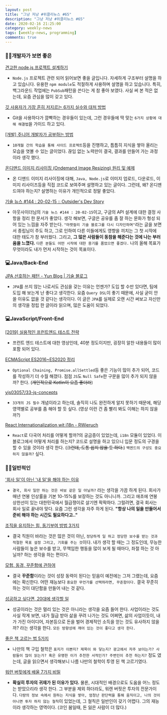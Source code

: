 ```yaml
---
layout: post
title: "그냥 저냥 #위클리뉴스 #65"
description: "그냥 저냥 #위클리뉴스 #65"
date: 2020-02-16 21:25:00
category: weekly-news
tags: [weekly-news, programming]
comments: true
---
```


### 👍🏻개발자가 보면 좋은

[견고한 node.js 프로젝트 설계하기](https://velog.io/@hopsprings2/%EA%B2%AC%EA%B3%A0%ED%95%9C-node.js-%ED%94%84%EB%A1%9C%EC%A0%9D%ED%8A%B8-%EC%95%84%ED%82%A4%ED%85%8D%EC%B3%90-%EC%84%A4%EA%B3%84%ED%95%98%EA%B8%B0?fbclid=IwAR1EQrbvRXgFUe3tbnOHgGfK4yRthBC8ZwZIyp4hAsXfR-zoQmBbp9WCRsY)

- `Node.js` 프로젝트 관련 되어 읽어보면 좋을 글입니다. 자세하게 구조부터 설명을 하고 있습니다. 유용한 `npm module`도 적절하게 사용하며 설명을 하고 있습니다. 특히, 백그라운드 작업에는 `PubSub`패턴을 쓴다는 게 참 좋아 보였다. 사실 써 본 적은 없는데, 요즘 관심을 많이 갖고 있다.

[깃 사용자가 가장 흔히 저지르는 6가지 실수와 대처 방법](http://www.itworld.co.kr/news/142318?fbclid=IwAR3V210Nvav-lwy_WnNy6bzZ-pX6MA3_dQRq-oRiAET65AXC85btHa42bC4#csidx141596ceb4fa221a7af7cdd6402973f)

- Git을 사용하다가 깜빡하는 경우들이 있는데, 그런 경우들에 딱 맞는 `6가지 상황에 대해 해결법`을 가이드 하고 있다.

[[개발] 주니어 개발자가 공부하는 방법](https://medium.com/graphql-seoul/%EA%B0%9C%EB%B0%9C-%EC%A3%BC%EB%8B%88%EC%96%B4-%EA%B0%9C%EB%B0%9C%EC%9E%90%EA%B0%80-%EA%B3%B5%EB%B6%80%ED%95%98%EB%8A%94-%EB%B0%A9%EB%B2%95-677b58e4111d)

- `10개월 간의 학습을 통해 사이드 프로젝트`등을 진행하고, 틈틈히 지식을 쌓아 올리는 모습을 엿볼 수 있는 글이었다. 끊임 없는 노력만이 결국, 결과를 만들어 가는 과정이라 생각 했다.

[온디맨드 이미지 리사이징 (Ondemand Image Resizing) 원리 및 예제](https://roka88.dev/m/102)

- 온 디맨드 이미지 리사이징에 대해, `Java, Node.js`로 이미지 업로드, 다운로드, 이미지 리사이즈등을 직접 코드로 보여주며 설명하고 있는 글이다. 그런데, 왜? 온디맨드여야 하는지? 설명하는 이유가 개인적으로 정말 좋았다.

[기술 뉴스 #144 : 20-02-15 :: Outsider's Dev Story](https://blog.outsider.ne.kr/1477)

- 아웃사이더님의 `기술 뉴스 #144 : 20-02-15`이고, 구글의 API 설계에 대한 결정 사항을 정리 한 문서가 좋았다. 생각 해보면, 구글은 공유를 좀 잘 하는 문화가 형성 되어 있는 느낌을 자주 받는다. `"마켓컬리 기술 블로그를 다시 디자인하며"`라는 글을 보면서 종립님이 주도 하고,  그로 인하여 다른 이들에게도 영향을 끼치는 그 첫 시작에 대한 태도가 참 부러웠다. 그리고, **그 많은 사람들이 동참을 해준다는 것에 나는 부러움을 느꼈다.** `다른 분들도 어떤 시작에 대한 용기를 품었으면 좋겠다.` 나의 올해 목표가 무엇이라도 내가 먼저 시작하는 것이 목표이다.

### 💻Java/Back-End

[JPA 선호하는 패턴 - Yun Blog | 기술 블로그](https://cheese10yun.github.io/jpa-preference/)

- `JPA`를 쓰지 않는 나로서도 관심을 갖는 이유는 언젠가? 도입 할 수만 있다면, 팀에 도입 해 보는게 난 좋다고 생각한다. 요즘 `Query DSL`이 좋기 때문에, 사실 굳이 안 쓸 이유도 없을 것 같다는 생각이다.  이 글은 `JPA`를 실제로 오랜 시간 써보고 자신만의 생각을 정립 한 글이라 읽으며, 많은 도움이 되었다.

### 💻JavaScript/Front-End

[[2019] 실용적인 프런트엔드 테스트 전략](https://www.youtube.com/watch?v=q9d631Nl0_4&feature=youtu.be)

- 프런트 엔드 테스트에 대한 영상인데, 40분 정도이지만, 굉장히 알찬 내용들이 많이 포함 되어 있다.

[ECMAScript ES2016~ES2020 정리](https://junhobaik.github.io/es2016-es2020/)

- `Optional Chaining, Promise.allSettled`등 좋은 기능이 많이 추가 되어, 코드를 작성하기 더 수월 해졌다. 점점 `JS`도 `Null Safe`한 구문을 많이 추가 되지 않을까? 한다. (~~개인적으로 Kotlin이 요즘 좋더라~~)

[yjs03057/33-js-concepts](https://github.com/yjs03057/33-js-concepts)

- `33개의 JS 필수` 개념이라고 하는데, 솔직히 나도 완전하게 알지 못하기 때문에, 해당 영역별로 공부를 좀 해야 할 듯 싶다. (영상 이런 건 좀 빨리 봐도 이해는 하지 않을까?)

[React Internationalization wit i18n - RWieruch](https://www.robinwieruch.de/react-internationalization)

- `React`로 다국어 처리를 어떻게 할까?의 궁금증이 있었는데, `i18n` 모듈이 있었다. 이 블로그에서 어떻게 처리를 하는지? 코드로 설명을 하고 있으니 입문 정도의 구경을 할 수 있을 것이라 생각 한다. (~~그런데, 도통 쉽지 않을 듯 하다.~~) `백엔드의 구성도 중요하지 않을까?` 싶다.

### 🙌🏻일반적인

['회사 일'이 아닌 '내 일'을 해야 하는 이유](https://ppss.kr/archives/211984)

- `결국, 회사 일만 하는 것은 바보 같은 일 아닐까?` 라는 생각을 가끔 하게 된다. 회사가 매년 연봉 인상률을 기본 10-15%를 보장하는 것도 아니니까. 그리고 애초에 연봉 상한선이 있는 대한민국에서 월급쟁이로 살기엔 팍팍하다. 그럴려면, 결국 회사는 회사 일로 끝내야 맞다. 요즘 그런 생각을 자주 하게 된다. **"항상 나의 일을 만들어서 준비 해야 하는 시간도 필요하다고.."**

[조직을 유지하는 힘, 동기부여 방법 3가지](https://ppss.kr/archives/207383)

- 결국 직원이 바라는 것은 많은 것이 아닌, `정당하게 일 하고 정당한 보수를 받는 것과 적절한 목표 설정 그리고, 기회를 주는 것`이다. 내가 생각 할 때는 그 정도인데, 무능한 사람들이 높은 보수를 받고, 무책임한 행동을 많이 보게 될 때마다, 좌절 하는 것 아닐까? 하는 생각을 하는 편이다.

[모험, 동경, 꾸준함에 관하여](https://ppss.kr/archives/211611)

- 결국 **꾸준함**이라는 것이 성장 동력이 된다는 믿음이 예전에는 그저 그랬는데, 요즘에는 확신한다. 어떤 재능보다 `중요한 무언가를 선택하라면, 꾸준함이다.` 결국 꾸준히 하는 것이 대단함을 만들어 내는 것 같다.

[성공하고 싶다면, 20대에 생각할 일](https://ppss.kr/archives/210630)

- 성공이라는 것은 멀리 있는 것은 아니라는 생각을 요즘 들어 한다. 사업이라는 것도 사실 작게 보면, 내가 월급 받아 삶을 꾸려 나가는 것도 어쩌면, 삶의 사업이듯이, 내가 가진 아이디어, 자본등으로 돈을 벌어 경제적인 소득을 얻는 것도 유사하지 않을까? 라는 생각을 한다. `모든 방향성에 깨어 있는 것이 좋다고 생각 한다.`

[좋은 책 고르는 법 5가지](https://ppss.kr/archives/209486)

- 나만의 책 구입 철학은 `표지가 이쁜지? 제목이 와 닿는지? 광고에서 자주 보이는가? 사람들이 많이 읽는가? 혹은 유명한 이가 추천한 서적인가? 주변인이 추천 하는지?` 정도 였는데, 글을 읽으면서 생각해보니 나름 나만의 철학이 투영 된 책 고르기였다.

[워런 버핏에게 배울 7가지 비밀](https://ppss.kr/archives/210631)

- **확실히 투자의 귀재가 된 이유가 있다.** 물론, 시대적인 배경으로도 도움을 어느 정도는 받았으리라 생각 한다. 그 부분을 제외 하더라도, 워렌 버핏은 투자의 전문가이다. `다량의 정보 속에서 원하는 지식을 쌓아, 엄청난 판단력을 통해 움직이고, 나의 것이 아니면 투자 하지 않는 철칙`이 있었는데, 그 철칙은 일반인이 갖기 어렵다. 그의 재능이라 생각하는 영역이다. (코인 붐일때, 돈 잃은 사람이 더 많다.)
